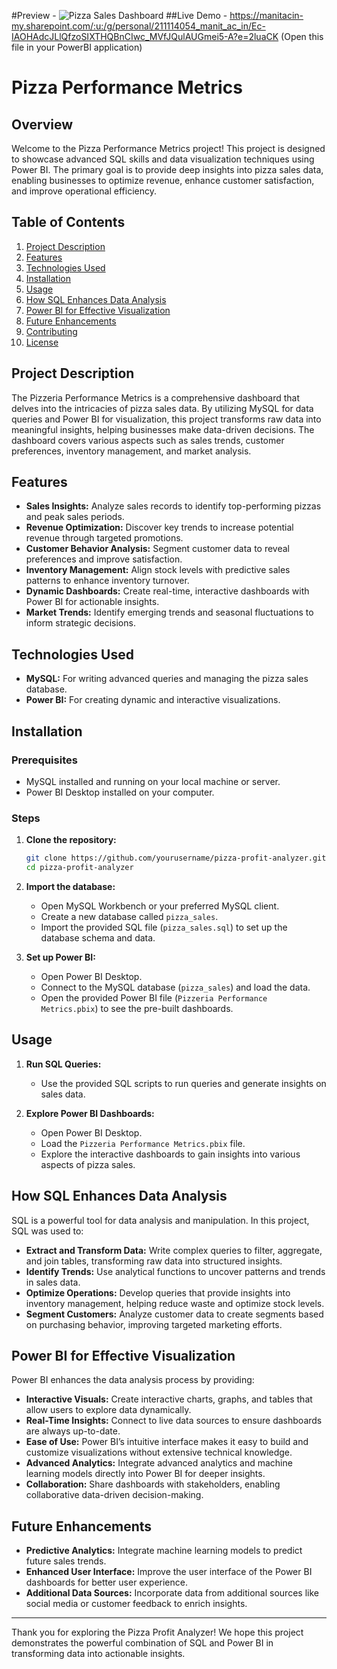 #Preview - ![Pizza Sales Dashboard](img.png)
##Live Demo - https://manitacin-my.sharepoint.com/:u:/g/personal/211114054_manit_ac_in/Ec-IAOHAdcJLlQfzoSIXTHQBnCIwc_MVfJQulAUGmei5-A?e=2luaCK
                                        (Open this file in your PowerBI application)
# Pizza Performance Metrics

## Overview

Welcome to the Pizza Performance Metrics project! This project is designed to showcase advanced SQL skills and data visualization techniques using Power BI. The primary goal is to provide deep insights into pizza sales data, enabling businesses to optimize revenue, enhance customer satisfaction, and improve operational efficiency.

## Table of Contents

1. [Project Description](#project-description)
2. [Features](#features)
3. [Technologies Used](#technologies-used)
4. [Installation](#installation)
5. [Usage](#usage)
6. [How SQL Enhances Data Analysis](#how-sql-enhances-data-analysis)
7. [Power BI for Effective Visualization](#power-bi-for-effective-visualization)
8. [Future Enhancements](#future-enhancements)
9. [Contributing](#contributing)
10. [License](#license)

## Project Description

The Pizzeria Performance Metrics is a comprehensive dashboard that delves into the intricacies of pizza sales data. By utilizing MySQL for data queries and Power BI for visualization, this project transforms raw data into meaningful insights, helping businesses make data-driven decisions. The dashboard covers various aspects such as sales trends, customer preferences, inventory management, and market analysis.

## Features

- **Sales Insights:** Analyze sales records to identify top-performing pizzas and peak sales periods.
- **Revenue Optimization:** Discover key trends to increase potential revenue through targeted promotions.
- **Customer Behavior Analysis:** Segment customer data to reveal preferences and improve satisfaction.
- **Inventory Management:** Align stock levels with predictive sales patterns to enhance inventory turnover.
- **Dynamic Dashboards:** Create real-time, interactive dashboards with Power BI for actionable insights.
- **Market Trends:** Identify emerging trends and seasonal fluctuations to inform strategic decisions.

## Technologies Used

- **MySQL:** For writing advanced queries and managing the pizza sales database.
- **Power BI:** For creating dynamic and interactive visualizations.

## Installation

### Prerequisites

- MySQL installed and running on your local machine or server.
- Power BI Desktop installed on your computer.

### Steps

1. **Clone the repository:**
    ```bash
    git clone https://github.com/yourusername/pizza-profit-analyzer.git
    cd pizza-profit-analyzer
    ```

2. **Import the database:**
    - Open MySQL Workbench or your preferred MySQL client.
    - Create a new database called `pizza_sales`.
    - Import the provided SQL file (`pizza_sales.sql`) to set up the database schema and data.

3. **Set up Power BI:**
    - Open Power BI Desktop.
    - Connect to the MySQL database (`pizza_sales`) and load the data.
    - Open the provided Power BI file (`Pizzeria Performance Metrics.pbix`) to see the pre-built dashboards.

## Usage

1. **Run SQL Queries:**
    - Use the provided SQL scripts to run queries and generate insights on sales data.

2. **Explore Power BI Dashboards:**
    - Open Power BI Desktop.
    - Load the `Pizzeria Performance Metrics.pbix` file.
    - Explore the interactive dashboards to gain insights into various aspects of pizza sales.

## How SQL Enhances Data Analysis

SQL is a powerful tool for data analysis and manipulation. In this project, SQL was used to:

- **Extract and Transform Data:** Write complex queries to filter, aggregate, and join tables, transforming raw data into structured insights.
- **Identify Trends:** Use analytical functions to uncover patterns and trends in sales data.
- **Optimize Operations:** Develop queries that provide insights into inventory management, helping reduce waste and optimize stock levels.
- **Segment Customers:** Analyze customer data to create segments based on purchasing behavior, improving targeted marketing efforts.

## Power BI for Effective Visualization

Power BI enhances the data analysis process by providing:

- **Interactive Visuals:** Create interactive charts, graphs, and tables that allow users to explore data dynamically.
- **Real-Time Insights:** Connect to live data sources to ensure dashboards are always up-to-date.
- **Ease of Use:** Power BI’s intuitive interface makes it easy to build and customize visualizations without extensive technical knowledge.
- **Advanced Analytics:** Integrate advanced analytics and machine learning models directly into Power BI for deeper insights.
- **Collaboration:** Share dashboards with stakeholders, enabling collaborative data-driven decision-making.

## Future Enhancements

- **Predictive Analytics:** Integrate machine learning models to predict future sales trends.
- **Enhanced User Interface:** Improve the user interface of the Power BI dashboards for better user experience.
- **Additional Data Sources:** Incorporate data from additional sources like social media or customer feedback to enrich insights.

---

Thank you for exploring the Pizza Profit Analyzer! We hope this project demonstrates the powerful combination of SQL and Power BI in transforming data into actionable insights.
